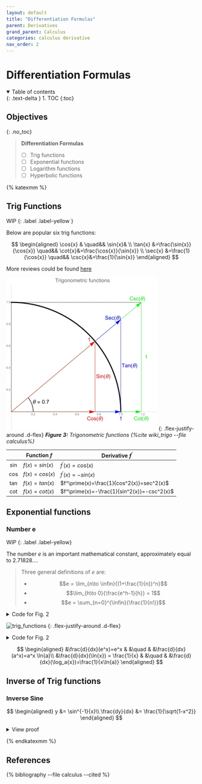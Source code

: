 ```yaml
---
layout: default
title: "Differentiation Formulas"
parent: Derivatives
grand_parent: Calculus
categories: calculus derivative
nav_order: 2
---
```


# Differentiation Formulas

<details open markdown="block">
  <summary>
    Table of contents
  </summary>
  {: .text-delta }
1. TOC
{:toc}
</details>

## Objectives
{: .no_toc}

> **Differentiation Formulas**
>
> - [ ] Trig functions
> - [ ] Exponential functions
> - [ ] Logarithm functions
> - [ ] Hyperbolic functions

{% katexmm %}

## Trig Functions

WIP
{: .label .label-yellow }

Below are popular six trig functions:

$$
\begin{aligned}
\cos{x}                           & \quad&&     \sin{x}& \\
\tan{x} &=\frac{\sin{x}}{\cos{x}}   \quad&&     \cot{x}&=\frac{\cos{x}}{\sin{x}} \\
\sec{x} &=\frac{1}{\cos{x}}         \quad&&     \csc{x}&=\frac{1}{\sin{x}}
\end{aligned}
$$

More reviews could be found [here][trig_review]

![trig_functions][fig1_trig_function]
{: .flex-justify-around .d-flex}
*<b>Figure 3:</b> Trigonometric functions {%cite wiki_trigo --file calculus%}*

|    | Function $f$ | Derivative $f^\prime$ |
|:--:|--------------|----------------|
|sin |$f(x) = sin(x)$|$f^\prime(x)=cos(x)$|
|cos |$f(x) = cos(x)$|$f^\prime(x)=-sin(x)$|
|tan |$f(x) = tan(x)$|$f^\prime(x)=\frac{1}{cos^2(x)}=sec^2(x)$|
|cot |$f(x) = cot(x)$|$f^\prime(x)=-\frac{1}{sin^2(x)}=-csc^2(x)$|

## Exponential functions

### Number e

WIP
{: .label .label-yellow}

The number $e$ is an important mathematical constant, approximately equal to $2.71828...$.

> Three general definitions of $e$ are:
>
> - $$e = \lim_{n\to \infin}{(1+\frac{1}{n})^n}$$
> - $$\lim_{h\to 0}{\frac{e^h-1}{h}} = 1$$
> - $$e = \sum_{n=0}^{\infin}{\frac{1}{n!}}$$

<details>
    <summary>Code for Fig. 2</summary>
    {% capture my_include %}{% include nb/trig_functions.md %}{% endcapture %}
    {{ my_include | markdownify }}
</details>

![trig_functions][fig2_exp_function]
{: .flex-justify-around .d-flex}

<details>
    <summary>Code for Fig. 2</summary>
    {% capture my_include %}{% include nb/trig_functions.md %}{% endcapture %}
    {{ my_include | markdownify }}
</details>

$$
\begin{aligned}
&\frac{d}{dx}(e^x)=e^x & &\quad & &\frac{d}{dx}(a^x)=a^x \ln{a}\\
&\frac{d}{dx}(\ln{x}) = \frac{1}{x} & &\quad & &\frac{d}{dx}(\log_a{x})=\frac{1}{x\ln{a}}
\end{aligned}
$$

## Inverse of Trig functions

### Inverse Sine

$$
\begin{aligned}
y &= \sin^{-1}{x}\\
\frac{dy}{dx} &= \frac{1}{\sqrt{1-x^2}}
\end{aligned}
$$

<details>
    <summary>View proof</summary>
    {% capture my_include %}{% include proofs/inverse_sine.md %}{% endcapture %}
    {{ my_include | markdownify }}
</details>

{% endkatexmm %}

## References

{% bibliography --file calculus --cited %}

[fig1_trig_function]: /assets/images/calculus/trig_functions.jpg "Trigometric functions"
[fig2_exp_function]: /assets/images/calculus/e_func.gif "Trigometric functions"
[trig_review]: https://tutorial.math.lamar.edu/Classes/CalcI/TrigFcns.aspx
